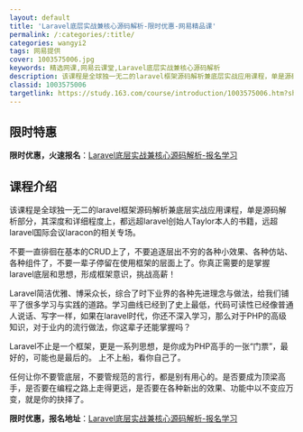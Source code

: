 ```yaml
---
layout: default
title: 'Laravel底层实战兼核心源码解析-限时优惠-网易精品课'
permalink: /:categories/:title/
categories: wangyi2
tags: 网易提供
cover: 1003575006.jpg
keywords: 精选网课,网易云课堂,Laravel底层实战兼核心源码解析
description: 该课程是全球独一无二的laravel框架源码解析兼底层实战应用课程，单是源码解析部分，其深度和详细程度上，都远超lara
classid: 1003575006
targetlink: https://study.163.com/course/introduction/1003575006.htm?share=1&shareId=1025206652&utm_campaign=share&utm_medium=iphoneShare&utm_source=&utm_u=1025206652
---
```


## 限时特惠

**限时优惠，火速报名**：[Laravel底层实战兼核心源码解析-报名学习](https://study.163.com/course/introduction/1003575006.htm?share=1&shareId=1025206652&utm_campaign=share&utm_medium=iphoneShare&utm_source=&utm_u=1025206652)

## 课程介绍

该课程是全球独一无二的laravel框架源码解析兼底层实战应用课程，单是源码解析部分，其深度和详细程度上，都远超laravel创始人Taylor本人的书籍，远超laravel国际会议laracon的相关专场。



不要一直徘徊在基本的CRUD上了，不要追逐层出不穷的各种小效果、各种仿站、各种组件了，不要一辈子停留在使用框架的层面上了。你真正需要的是掌握laravel底层和思想，形成框架意识，挑战高薪！



Laravel简洁优雅、博采众长，综合了时下业界的各种先进理念与做法，给我们铺平了很多学习与实践的道路。学习曲线已经到了史上最低，代码可读性已经像普通人说话、写字一样，如果在laravel时代，你还不深入学习，那么对于PHP的高级知识，对于业内的流行做法，你这辈子还能掌握吗？



Laravel不止是一个框架，更是一系列思想，是你成为PHP高手的一张“门票”，最好的，可能也是最后的。 上不上船，看你自己了。



任何让你不要管底层，不要管规范的言行，都是别有用心的。是否要成为顶梁高手，是否要在编程之路上走得更远，是否要在各种新出的效果、功能中以不变应万变，就是你的抉择了。

**限时优惠，报名地址**：[Laravel底层实战兼核心源码解析-报名学习](https://study.163.com/course/introduction/1003575006.htm?share=1&shareId=1025206652&utm_campaign=share&utm_medium=iphoneShare&utm_source=&utm_u=1025206652)

